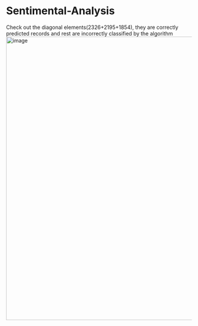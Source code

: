 # Sentimental-Analysis
Check out the diagonal elements(2326+2195+1854), they are correctly predicted records and rest are incorrectly classified by the algorithm
<img width="768" alt="image" src="https://github.com/Forbbi/Sentimental-Analysis/assets/107427258/9b229945-d32b-4949-84fd-7ef249072867">
